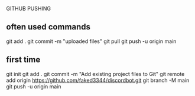 GITHUB PUSHING

often used commands
----------------------------
git add .
git commit -m "uploaded files"
git pull
git push -u origin main

first time
------------------------------
git init
git add .
git commit -m "Add existing project files to Git"
git remote add origin https://github.com/faked3344/discordbot.git
git branch -M main
git push -u origin main
